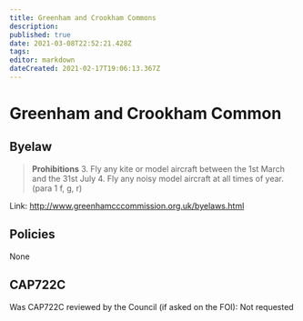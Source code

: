 ```yaml
---
title: Greenham and Crookham Commons
description: 
published: true
date: 2021-03-08T22:52:21.428Z
tags: 
editor: markdown
dateCreated: 2021-02-17T19:06:13.367Z
---
```


# Greenham and Crookham Common

## Byelaw
> **Prohibitions**
> 3. Fly any kite or model aircraft between the 1st March and the 31st July
> 4. Fly any noisy model aircraft at all times of year. (para 1 f, g, r)

Link: 
http://www.greenhamcccommission.org.uk/byelaws.html

## Policies

None

## CAP722C

Was CAP722C reviewed by the Council (if asked on the FOI): Not requested

